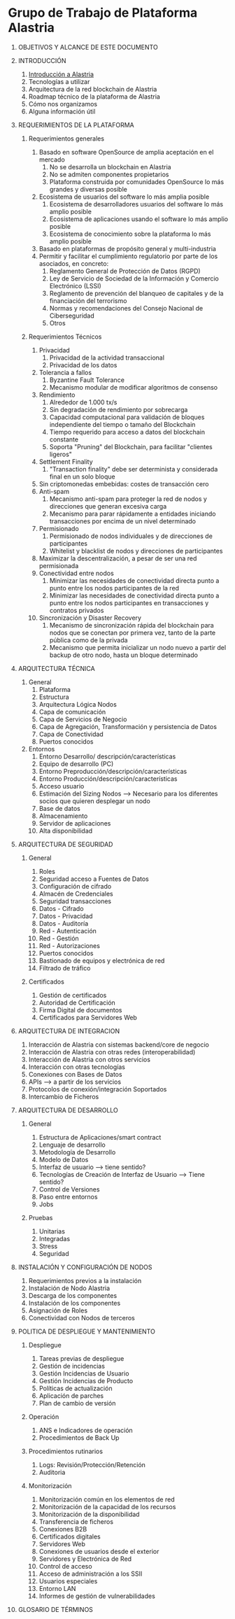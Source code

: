 # Grupo de Trabajo de Plataforma Alastria

1. OBJETIVOS Y ALCANCE DE ESTE DOCUMENTO

1. INTRODUCCIÓN

    1. [Introducción a Alastria](Introduccion/Introduccion-a-Alastria.md)
    2. Tecnologías a utilizar
    3. Arquitectura de la red blockchain de Alastria
    4. Roadmap técnico de la plataforma de Alastria
    5. Cómo nos organizamos
    6. Alguna información útil

1. REQUERIMIENTOS DE LA PLATAFORMA

    1. Requerimientos generales
        1. Basado en software OpenSource de amplia aceptación en el mercado
            1. No se desarrolla un blockchain en Alastria
            1. No se admiten componentes propietarios
            1. Plataforma construida por comunidades OpenSource lo más grandes y diversas posible
        1. Ecosistema de usuarios del software lo más amplia posible
            1. Ecosistema de desarrolladores usuarios del software lo más amplio posible
            1. Ecosistema de aplicaciones usando el software lo más amplio posible
            1. Ecosistema de conocimiento sobre la plataforma lo más amplio posible
        1. Basado en plataformas de propósito general y multi-industria
        1. Permitir y facilitar el cumplimiento regulatorio por parte de los asociados, en concreto:
            1. Reglamento General de Protección de Datos (RGPD)
            2. Ley de Servicio de Sociedad de la Información y Comercio Electrónico (LSSI)
            3. Reglamento de prevención del blanqueo de capitales y de la financiación del terrorismo
            4. Normas y recomendaciones del Consejo Nacional de Ciberseguridad
            6. Otros

    1. Requerimientos Técnicos
        1. Privacidad
            1. Privacidad de la actividad transaccional
            1. Privacidad de los datos
        1. Tolerancia a fallos
            1. Byzantine Fault Tolerance
            2. Mecanismo modular de modificar algoritmos de consenso
        1. Rendimiento
            1. Alrededor de 1.000 tx/s
            2. Sin degradación de rendimiento por sobrecarga
            3. Capacidad computacional para validación de bloques independiente del tiempo o tamaño del Blockchain
            4. Tiempo requerido para acceso a datos del blockchain constante
            5. Soporta "Pruning" del Blockchain, para facilitar "clientes ligeros"
        1. Settlement Finality
            1. "Transaction finality" debe ser determinista y considerada final en un solo bloque
        1. Sin criptomonedas embebidas: costes de transacción cero
        1. Anti-spam
            1. Mecanismo anti-spam para proteger la red de nodos y direcciones que generan excesiva carga
            2. Mecanismo para parar rápidamente a entidades iniciando transacciones por encima de un nivel determinado
        1. Permisionado
            1. Permisionado de nodos individuales y de direcciones de participantes
            2. Whitelist y blacklist de nodos y direcciones de participantes
        1. Maximizar la descentralización, a pesar de ser una red permisionada
        1. Conectividad entre nodos
            1. Minimizar las necesidades de conectividad directa punto a punto entre los nodos participantes de la red
            2. Minimizar las necesidades de conectividad directa punto a punto entre los nodos participantes en transacciones y contratos privados
        1. Sincronización y Disaster Recovery
            1. Mecanismo de sincronización rápida del blockchain para nodos que se conectan por primera vez, tanto de la parte pública como de la privada
            2. Mecanismo que permita inicializar un nodo nuevo a partir del backup de otro nodo, hasta un bloque determinado

1. ARQUITECTURA TÉCNICA
    1. General
        1. Plataforma
        2. Estructura
        3. Arquitectura Lógica Nodos
        4. Capa de comunicación
        5. Capa de Servicios de Negocio
        6. Capa de Agregación, Transformación y persistencia de Datos
        7. Capa de Conectividad
        8. Puertos conocidos
    1. Entornos
        1. Entorno Desarrollo/ descripción/características
        2. Equipo de desarrollo (PC)
        3. Entorno Preproducción/descripción/características
        4. Entorno Producción/descripción/características
        5. Acceso usuario
        6. Estimación del Sizing Nodos --> Necesario para los diferentes socios que quieren desplegar un nodo
        7. Base de datos
        8. Almacenamiento
        9. Servidor de aplicaciones
        10. Alta disponibilidad

1. ARQUITECTURA DE SEGURIDAD
    1. General
        1. Roles
        2. Seguridad acceso a Fuentes de Datos
        3. Configuración de cifrado
        4. Almacén de Credenciales
        5. Seguridad transacciones
        6. Datos - Cifrado
        7. Datos - Privacidad
        8. Datos - Auditoría
        9. Red - Autenticación
        10. Red - Gestión
        11. Red - Autorizaciones
        12. Puertos conocidos
        13. Bastionado de equipos y electrónica de red
        14. Filtrado de tráfico

    1. Certificados
        1. Gestión de certificados
        2. Autoridad de Certificación
        3. Firma Digital de documentos
        4. Certificados para Servidores Web

1. ARQUITECTURA DE INTEGRACION
    1. Interacción de Alastria con sistemas backend/core de negocio
    2. Interacción de Alastria con otras redes (interoperabilidad)
    3. Interacción de Alastria con otros servicios
    4. Interacción con otras tecnologías
    5. Conexiones con Bases de Datos
    6. APIs --> a partir de los servicios
    7. Protocolos de conexión/integración Soportados
    8. Intercambio de Ficheros

1. ARQUITECTURA DE DESARROLLO
    1. General
        1. Estructura de Aplicaciones/smart contract
        2. Lenguaje de desarrollo
        3. Metodología de Desarrollo
        4. Modelo de Datos
        5. Interfaz de usuario -->  tiene sentido?
        6. Tecnologías de Creación de Interfaz de Usuario --> Tiene sentido?
        7. Control de Versiones
        8. Paso entre entornos
        9. Jobs

    1. Pruebas
        1. Unitarias
        2. Integradas
        3. Stress
        4. Seguridad

1. INSTALACIÓN Y CONFIGURACIÓN DE NODOS
    1. Requerimientos previos a la instalación
    2. Instalación de Nodo Alastria
    3. Descarga de los componentes
    4. Instalación de los componentes
    5. Asignación de Roles
    6. Conectividad con Nodos de terceros

1. POLITICA DE DESPLIEGUE Y MANTENIMIENTO
    1. Despliegue
        1. Tareas previas de despliegue
        2. Gestión de incidencias
        3. Gestión Incidencias de Usuario
        4. Gestión Incidencias de Producto
        5. Políticas de actualización
        6. Aplicación de parches
        7. Plan de cambio de versión

    1. Operación
        1. ANS e Indicadores de operación
        2. Procedimientos de Back Up

    1. Procedimientos rutinarios
        1. Logs: Revisión/Protección/Retención
        2. Auditoria

    1. Monitorización
        1. Monitorización común en los elementos de red
        2. Monitorización de la capacidad de los recursos
        3. Monitorización de la disponibilidad
        4. Transferencia de ficheros
        5. Conexiones B2B
        6. Certificados digitales
        7. Servidores Web
        8. Conexiones de usuarios desde el exterior
        9. Servidores y Electrónica de Red
        10. Control de acceso
        11. Acceso de administración a los SSII
        12. Usuarios especiales
        13. Entorno LAN
        14. Informes de gestión de vulnerabilidades

1. GLOSARIO DE TÉRMINOS
